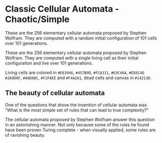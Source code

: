 # Classic Cellular Automata - Chaotic/Simple
These are the 256 elementary cellular automata proposed by Stephen Wolfram. They are computed with a random initial configuration of 101 cells over 101 generations.

These are the 256 elementary cellular automata proposed by Stephen Wolfram. They are computed with a single living cell as their initial configuration and live over 101 generations.

Living cells are colored in `#E63946`, `#457B9D`, `#FCA311`, `#E9C46A`, `#EE6C4D` `#2A9D8F`, `#A8DADC`, `#F1FAEE` and `#F4A261`, dead cells and canvas in `#14213D`.

## The beauty of cellular automata
One of the questions that drove the invention of cellular automata was "What is the most simple set of rules that can lead to true complexity?"

The cellular automata proposed by Stephen Wolfram answer this question in an astonishing manner. Not only because some of the rules he found have been proven Turing complete - when visually applied, some rules are of ravishing beauty.
